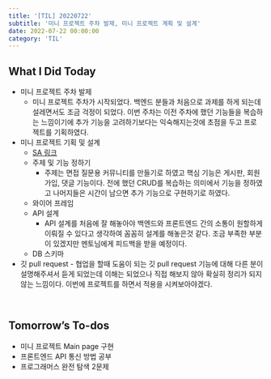 ```yaml
---
title: '[TIL] 20220722'
subtitle: '미니 프로젝트 주차 발제, 미니 프로젝트 계획 및 설계'
date: 2022-07-22 00:00:00
category: 'TIL'
---
```


## What I Did Today

- 미니 프로젝트 주차 발제
  - 미니 프로젝트 주차가 시작되었다. 백엔드 분들과 처음으로 과제를 하게 되는데 설레면서도 조금 걱정이 되었다. 이번 주차는 이전 주차에 했던 기능들을 복습하는 느낌이기에 추가 기능을 고려하기보다는 익숙해지는것에 초점을 두고 프로젝트를 기획하였다.
- 미니 프로젝트 기획 및 설계
  - [SA 링크](https://www.notion.so/4-SA-05f4cb72bb1b4f6f8081fe4f29a60224)
  - 주제 및 기능 정하기
    - 주제는 면접 질문용 커뮤니티를 만들기로 하였고 핵심 기능은 게시판, 회원가입, 댓글 기능이다. 전에 했던 CRUD를 복습하는 의미에서 기능을 정하였고 나머지들은 시간이 남으면 추가 기능으로 구현하기로 하였다.
  - 와이어 프레임
  - API 설계
    - API 설계를 처음에 잘 해놓아야 백엔드와 프론트엔드 간의 소통이 원할하게 이뤄질 수 있다고 생각하여 꼼꼼히 설계를 해놓은것 같다. 조금 부족한 부분이 있겠지만 멘토님에게 피드백을 받을 예정이다.
  - DB 스키마
- 깃 pull request - 협업을 할때 도움이 되는 깃 pull request 기능에 대해 다른 분이 설명해주셔서 듣게 되었는데 이해는 되었으나 직접 해보지 않아 확실히 정리가 되지 않는 느낌이다. 이번에 프로젝트를 하면서 적용을 시켜보아야겠다.

<br/>

## Tomorrow’s To-dos

- 미니 프로젝트 Main page 구현
- 프론트엔드 API 통신 방법 공부
- 프로그래머스 완전 탐색 2문제

<br/>
